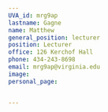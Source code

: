 ```yaml
---
UVA_id: mrg9ap
lastname: Gagne
name: Matthew
general_position: lecturer
position: Lecturer
office: 126 Kerchof Hall
phone: 434-243-8698
email: mrg9ap@virginia.edu
image:
personal_page:


---
```

